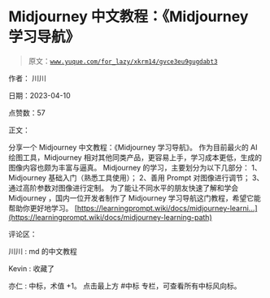 # Midjourney 中文教程：《Midjourney 学习导航》

> 原文：[`www.yuque.com/for_lazy/xkrm14/gvce3eu9gugdabt3`](https://www.yuque.com/for_lazy/xkrm14/gvce3eu9gugdabt3)

作者： 川川

日期：2023-04-10

点赞数：57

正文：

分享一个 Midjourney 中文教程：《Midjourney 学习导航》。 作为目前最火的 AI 绘图工具，Midjourney 相对其他同类产品，更容易上手，学习成本更低，生成的图像内容也颇为丰富与逼真。 Midjourney 的学习，主要划分为以下几部分： 1、Midjourney 基础入门（熟悉工具使用）； 2、善用 Prompt 对图像进行调节； 3、通过高阶参数对图像进行定制。 为了能让不同水平的朋友快速了解和学会 Midjourney ，国内一位开发者制作了 Midjourney 学习导航这门教程，希望它能帮助你更好地学习。 [https://learningprompt.wiki/docs/midjourney-learni...](https://learningprompt.wiki/docs/midjourney-learning-path)

评论区：

川川 : md 的中文教程

Kevin : 收藏了

亦仁 : 中标，术值 +1。 点击最上方 #中标 专栏，可查看所有中标风向标。

